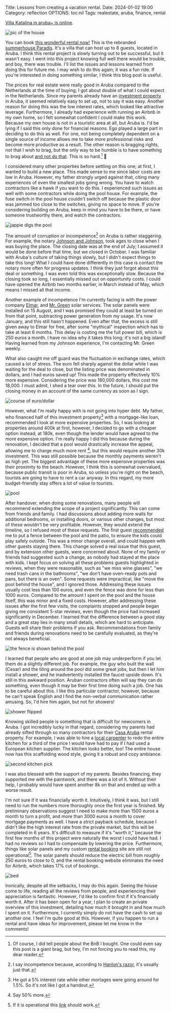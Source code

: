 Title: Lessons from creating a vacation rental.
Date: 2024-01-02 19:00 
Category: reflection
OPTIONS: toc:nil
Tags: realestate, aruba, finance, rental

[Villa Katalina in aruba~ is online](https://www.airbnb.nl/h/jappie-aruba).

![pic of the house](/images/2024/katalina.jpeg)

You can book [this wonderful rental now!](https://www.airbnb.nl/jappie-aruba)
This is the rebranded [summerhouse Paradis]({filename}/summerhouse-paradis.md).
It's a villa that can host up to 8 guests, located in Aruba.
I think this rental project is slowly turning out to be successful,
but it wasn't easy.
I went into this project knowing full well there would be trouble,
and boy, there was trouble.
I'll list the issues and lessons learned from doing this for future me.
I may wish to do this again; it was a fun ride.
If you're interested in doing something similar, I think this blog post
is useful.

The prices for real estate 
were really good in Aruba compared to the Netherlands at the time of buying;
I got about double of what I could expect in the Netherlands.
Since my parents already have an
[investment property](https://www.casaaruba.info/) in Aruba, it seemed
relatively easy to set up, not to say it was easy.
Another reason for doing this was the low interest rates, 
which looked like attractive leverage.
Furthermore, I already had experience with running an Airbnb in my own home, 
so I felt somewhat confident I could make this work.
Because my own house is not in a touristic area at all, but Aruba is.
I'd be lying if I said this only done for financial reasons.
Ego played a large part in deciding to do this as well.
For one, not being completely dependent on a single source of income
allows me to take more professional risks and become more productive as a result.
The other reason is bragging rights, not that I wish to brag, 
but the only way to be humble is to have something to brag about [and not do that](https://www.youtube.com/watch?v=S-huj6EL3A4).
This is so hard.[^ego] 😬


[^ego]: Of course, I did tell people about the BnB I bought. 
        One could even say this post is a giant brag, but hey, I'm not forcing you to read this,
        my dear reader.


I considered many other properties before settling on this one;
at first, I wanted to build a new place.
This made sense to me since labor costs are low in Aruba.
However, my father strongly urged against that, citing many experiences
of even the smallest jobs going wrong.
You have to watch contractors like a hawk if you want to do this.
I experienced such issues as well with some contractors while doing the pool house.
For example, the fuse switch in the pool house couldn't switch off because
the plastic door was jammed too close to the switches, giving no space to move.
If you're considering building on Aruba, 
keep in mind you have to be there, or have someone trustworthy there, 
and watch the contractors.

![jappie digs the pool](/images/2024/jappie-dig.jpg)

The amount of corruption or incompetence[^incompetence] on Aruba is rather staggering.
For example, 
the notary [Johnson and Johnson](https://www.johnsonnotary.com/),
took ages to close when I was buying the place.
The closing date was at the end of July;
I assumed it would be done before that time,
but we closed in October.
I was familiar with Aruba's culture of taking things slowly,
but I didn't expect things to take this long!
What I could have done differently in this case is contact the notary
more often for progress updates.
I think they just forgot about this deal or something.
I was even told this was exceptionally slow.
Because the closing took so long, I essentially missed out on opportunity costs.
I could have opened the Airbnb two months earlier, in March instead of May,
which means I missed all that income.

[^incompetence]: I say incompetence because, according to [Hanlon's razor](https://en.wikipedia.org/wiki/Hanlon%27s_razor), it's usually just that.

Another example of incompetence I'm currently facing is with the power company [Elmar](https://www.elmar.aw/),
and [Mr. Green](https://mistergreenaruba.com/) solar services.
The solar panels were installed on 15 August, and I was promised they
could at least be turned on from that point, 
subtracting power generation from my usage.
It's now January, and this still hasn't happened.
Even after that, the excess is still given away
to Elmar for free, after some "mythical" inspection which
has to take at least 6 months.
This delay is costing me the full power bill, which is 250 euros a month.
I have no idea why it takes this long; it's not a big island!
Having learned from my Johnson experience, I'm contacting Mr. Green
weekly.

What also caught me off guard was the fluctuation in exchange rates,
which caused a lot of stress.
The euro fell sharply against the dollar while I was waiting
for the deal to close,
but the listing price was denominated in dollars,
and I had euros saved up!
This made the property effectively 10% more expensive.
Considering the price was 180,000 dollars, this cost me 18,000.
I must admit, I shed a tear over this.
In the future, I should put the closing money 
in an account of the same currency as soon as I sign.

![course of euro/dollar](/images/2023/course.png)

However, what I'm really happy with is not going into hyper debt.
My father, who financed half of this investment property[^interest] with a mortgage-like loan, 
recommended I look at more expensive properties.
So, I was looking at properties around 400k at first, 
however, I decided to go with a cheaper option instead, at 180k,
even though the lender would have agreed to the more expensive option.
I'm really happy I did this because during the renovation,
I decided that a pool would drastically increase the
appeal, allowing me to charge much more rent [^more],
but this would require another 30k investment.
This was still possible because the monthly payments weren't as high yet.
The biggest advantage of these more expensive properties 
was their proximity to the beach.
However, I think this is somewhat overvalued,
because public transit is poor in Aruba, 
so unless you're right on the beach,
tourists are going to have to rent a car anyway.
In this regard, my more budget-friendly stay offers a lot of value to tourists.


[^interest]: He got a 5% interest rate while other mortages were going around for 1.5%. 
             So it's not like I got a handout.
[^more]: Say 50% more.

![pool](/images/2024/skilled.jpeg)

After handover, when doing some renovations,
many people will recommend extending the scope of a project significantly.
This can come from friends and family.
I had discussions about adding more walls for additional bedrooms, or installing doors,
or various other changes, but most of these wouldn't be very profitable.
However, they would extend the timeline, so I refused most of these requests.
The first guest [recommended](https://www.airbnb.nl/progress/reviews/details/921014041531665037) 
me to put a fence between the pool 
and the patio, to ensure the kids could play safely outside.
This was a minor change overall, 
and could happen with other guests staying there.
This change solved a real issue that this guest, and by extension other guests, 
were concerned about.
None of my family or friends had suggested such a change, 
as nobody had stayed at the place with kids.
I kept focus on solving all these problems guests highlighted in reviews,
when they were reasonable, such as
"we miss wine glasses", "we need trash cans in the bathrooms", 
"we don’t have oven-ready pots and pans, but there is an oven".
Some requests were impractical, like "move the pool behind the house", and I ignored those.
Addressing these issues usually cost less than 100 euros, and even the fence was done for less than 1000 euros.
Compared to the amount I spent on the pool and the house itself, 
this was minor and a fixed costs.
However, after addressing these issues after the first few visits, the complaints
stopped and people began giving me consistent 5-star reviews,
even though the price had increased significantly in December.
I learned that the difference between a good stay and a great stay
lies in many small details, which are hard to anticipate.
Guests will share their problems if you ask.
Recommendations from family and friends during renovations need to be 
carefully evaluated, as they're not always beneficial.


![the fence is shown behind the pool](/images/2024/fence.jpeg)

I learned that people who are good at one job
may underperform if you let them do a slightly different job.
For example, the guy who built the
wall (Cesar) and the tiling around the pool
did some great jobs, but then I let him install a shower,
and he inadvertently installed the faucet upside down.
It's still in this awkward position.
Aruban contractors often will say they can do something,
even though it may be their first time doing such a job.
One has to be careful about this.
I like this particular contractor, however, because he can't speak English
and I find the non-verbal communication rather amusing.
So, I'd hire him again, but not for showers!

![shower flipped](/images/2024/douche.jpeg)

Knowing skilled people 
is something that is difficult for newcomers in Aruba.
I got incredibly lucky in that regard, considering my
parents had already sifted through so many contractors for their [Casa Aruba](https://www.casaaruba.info/) 
rental property.
For example, I was able to hire a [local carpenter](https://www.facebook.com/steigerhoutaruba/)
to redo the entire kitchen for a third of the price I would have 
had to pay if I had used a European kitchen supplier.
The kitchen looks better, too!
The entire house now has this scaffolding wood
style, giving it a robust and cozy ambiance.

![second kitchen pick](/images/2024/kitchen-2.jpeg)

I was also blessed with the support of my parents.
Besides financing, they supported me with the paintwork,
and there was a lot of it.
Without their help, I probably would have spent another 8k on that
and ended up with a worse result.

I'm not sure if it was financially worth it.
Intuitively, I think it was, but I still need to run the numbers more thoroughly once the first year is finished. 
My preliminary observations suggest I need
to make more than 1500 euros a month to turn a profit,
and more than 3000 euros a month to cover mortgage payments as well.
I have a strict payback schedule, 
because I didn't like the high interest rate from the private market,
but this will be completed in 6 years.
It's difficult to measure if it's "worth it,"
because the first few months of this project were naturally the worst 
I could have had. 
I had no reviews so I had to compensate by lowering the price.
Furthermore, things like solar panels and my custom 
[rental booking](https://github.com/jappeace/rentals/)
site are still not operational[^link].
The solar panels should reduce the electric bill from roughly
250 euros to close to 0, and the rental booking website eliminates
the need for Airbnb, which takes 17% cut of bookings.

[^link]: If it is operational this [link](https://rental.jappie.me) should work.

![bed](/images/2024/bed.jpeg)

Ironically, despite all the setbacks, I may do this again.
Seeing the house come to life, reading all the reviews from people,
and experiencing their appreciation is fantastic.
However, I'd like to confirm first if it's financially worth it.
After it has been open for a year, 
I plan to create an private overview of this investment,
detailing how much it brought in and how much I spent on it.
Furthermore, I currently simply do not have the cash to set up another
one.
I feel I'm quite good at this.
However, if you happen to run a rental and have ideas for improvement, 
please let me know in the comments!
